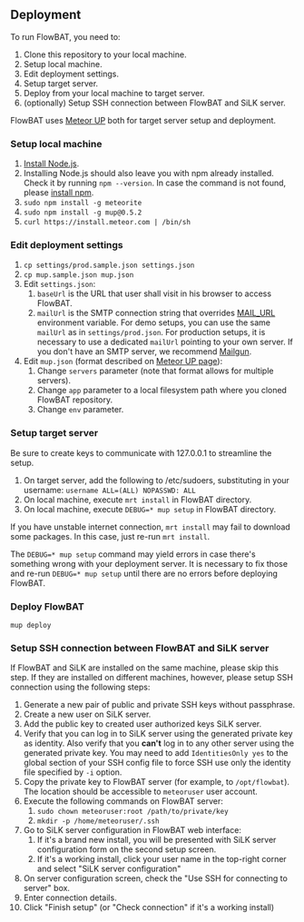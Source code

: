 ## Deployment

To run FlowBAT, you need to:
 
1. Clone this repository to your local machine.
1. Setup local machine.
1. Edit deployment settings.
1. Setup target server.
1. Deploy from your local machine to target server.
1. (optionally) Setup SSH connection between FlowBAT and SiLK server.

FlowBAT uses [Meteor UP](https://github.com/arunoda/meteor-up) both for target server setup and deployment.

###  Setup local machine

1. [Install Node.js](https://github.com/joyent/node/wiki/Installing-Node.js-via-package-manager#debian-and-ubuntu-based-linux-distributions).
1. Installing Node.js should also leave you with npm already installed. Check it by running ``npm --version``. In case the command is not found, please [install npm](https://github.com/npm/npm).
1. ``sudo npm install -g meteorite``
1. ``sudo npm install -g mup@0.5.2``
1. ``curl https://install.meteor.com | /bin/sh`` 

###  Edit deployment settings

1. ``cp settings/prod.sample.json settings.json``
1. ``cp mup.sample.json mup.json``
1. Edit ``settings.json``:
    1. ``baseUrl`` is the URL that user shall visit in his browser to access FlowBAT.
    1. ``mailUrl`` is the SMTP connection string that overrides [MAIL_URL](http://docs.meteor.com/#email) environment variable. For demo setups, you can use the same ``mailUrl`` as in ``settings/prod.json``. For production setups, it is necessary to use a dedicated ``mailUrl`` pointing to your own server. If you don't have an SMTP server, we recommend [Mailgun](http://www.mailgun.com/).
1. Edit ``mup.json`` (format described on [Meteor UP page](https://github.com/arunoda/meteor-up)):
    1. Change ``servers`` parameter (note that format allows for multiple servers).
    1. Change ``app`` parameter to a local filesystem path where you cloned FlowBAT repository.
    1. Change ``env`` parameter.

###  Setup target server

Be sure to create keys to communicate with 127.0.0.1 to streamline the setup.

1. On target server, add the following to /etc/sudoers, substituting in your username: ``username ALL=(ALL) NOPASSWD: ALL``
1. On local machine, execute ``mrt install`` in FlowBAT directory.
1. On local machine, execute ``DEBUG=* mup setup`` in FlowBAT directory.

If you have unstable internet connection, ``mrt install`` may fail to download some packages. In this case, just re-run  ``mrt install``.

The ``DEBUG=* mup setup`` command may yield errors in case there's something wrong with your deployment server. It is necessary to fix those and re-run ``DEBUG=* mup setup`` until there are no errors before deploying FlowBAT.

### Deploy FlowBAT

``mup deploy``

### Setup SSH connection between FlowBAT and SiLK server

If FlowBAT and SiLK are installed on the same machine, please skip this step. If they are installed on different machines, however, please setup SSH connection using the following steps:

1. Generate a new pair of public and private SSH keys without passphrase.
1. Create a new user on SiLK server.
1. Add the public key to created user authorized keys SiLK server.
1. Verify that you can log in to SiLK server using the generated private key as identity. Also verify that you **can't** log in to any other server using the generated private key. You may need to add ``IdentitiesOnly yes`` to the global section of your SSH config file to force SSH use only the identity file specified by ``-i`` option.    
1. Copy the private key to FlowBAT server (for example, to ``/opt/flowbat``). The location should be accessible to ``meteoruser`` user account.
1. Execute the following commands on FlowBAT server:
    1. ``sudo chown meteoruser:root /path/to/private/key``
    1. ``mkdir -p /home/meteoruser/.ssh``
1. Go to SiLK server configuration in FlowBAT web interface:
    1. If it's a brand new install, you will be presented with SiLK server configuration form on the second setup screen.
    1. If it's a working install, click your user name in the top-right corner and select "SiLK server configuration"
1. On server configuration screen, check the "Use SSH for connecting to server" box.
1. Enter connection details.
1. Click "Finish setup" (or "Check connection" if it's a working install)
